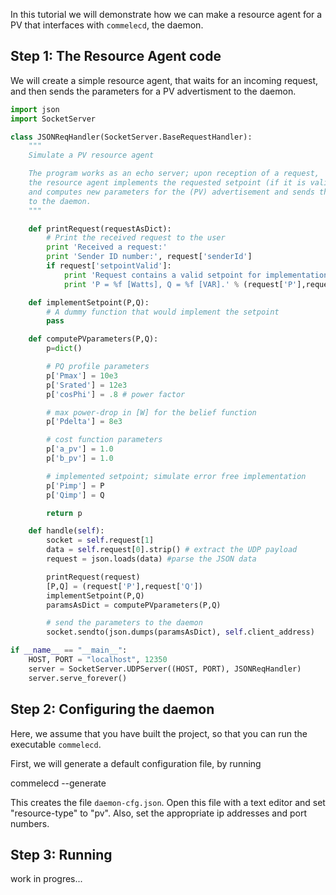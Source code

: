 In this tutorial we will demonstrate how we can make a resource agent for a PV that interfaces with `commelecd`, the daemon.

## Step 1: The Resource Agent code

We will create a simple resource agent, that waits for an incoming request, and then sends the parameters for a PV advertisment to the daemon.

```Python
import json
import SocketServer

class JSONReqHandler(SocketServer.BaseRequestHandler):
    """
    Simulate a PV resource agent

    The program works as an echo server; upon reception of a request,
    the resource agent implements the requested setpoint (if it is valid),     
    and computes new parameters for the (PV) advertisement and sends these
    to the daemon.
    """

    def printRequest(requestAsDict):
        # Print the received request to the user
        print 'Received a request:'
        print 'Sender ID number:', request['senderId']
        if request['setpointValid']:
            print 'Request contains a valid setpoint for implementation,'
            print 'P = %f [Watts], Q = %f [VAR].' % (request['P'],request['Q'])

    def implementSetpoint(P,Q):
        # A dummy function that would implement the setpoint
        pass

    def computePVparameters(P,Q):
        p=dict()

        # PQ profile parameters
        p['Pmax'] = 10e3
        p['Srated'] = 12e3
        p['cosPhi'] = .8 # power factor

        # max power-drop in [W] for the belief function
        p['Pdelta'] = 8e3

        # cost function parameters
        p['a_pv'] = 1.0
        p['b_pv'] = 1.0

        # implemented setpoint; simulate error free implementation
        p['Pimp'] = P
        p['Qimp'] = Q

        return p

    def handle(self):
        socket = self.request[1] 
        data = self.request[0].strip() # extract the UDP payload
        request = json.loads(data) #parse the JSON data

        printRequest(request)
        [P,Q] = (request['P'],request['Q'])
        implementSetpoint(P,Q)
        paramsAsDict = computePVparameters(P,Q)

        # send the parameters to the daemon 
        socket.sendto(json.dumps(paramsAsDict), self.client_address)

if __name__ == "__main__":
    HOST, PORT = "localhost", 12350
    server = SocketServer.UDPServer((HOST, PORT), JSONReqHandler)
    server.serve_forever()

```

## Step 2: Configuring the daemon

Here, we assume that you have built the project, so that you can run the executable `commelecd`.

First, we will generate a default configuration file, by running
  
  commelecd --generate

This creates the file `daemon-cfg.json`. Open this file with a text editor and set "resource-type" to "pv". Also, set the appropriate ip addresses and port numbers.

## Step 3: Running

work in progres...
